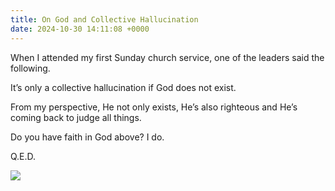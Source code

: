 ```yaml
---
title: On God and Collective Hallucination
date: 2024-10-30 14:11:08 +0000
---
```


When I attended my first Sunday church service, one of the leaders said the following.

It’s only a collective hallucination if God does not exist.

From my perspective, He not only exists, He’s also righteous and He’s coming back to judge all things.

Do you have faith in God above? I do.

Q.E.D.

![](/f402eaa4bf1a6576b81984c3da2a32f9.gif)